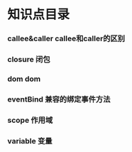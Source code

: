 # 知识点目录

### callee&caller       callee和caller的区别

### closure             闭包

### dom                 dom

### eventBind           兼容的绑定事件方法

### scope               作用域

### variable            变量